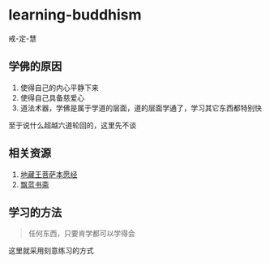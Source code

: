 # learning-buddhism
戒-定-慧

## 学佛的原因

1. 使得自己的内心平静下来
2. 使得自己具备慈爱心
3. 道法术器，学佛是属于学道的层面，道的层面学通了，学习其它东西都特别快

至于说什么超越六道轮回的，这里先不谈

## 相关资源

1. [地藏王菩萨本愿经](http://www.quanxue.cn/CT_FoJia/DiChangIndex.html)
2. [飘蓝书斋](https://www.yuque.com/molychin/wsnqvs)

## 学习的方法

> 任何东西，只要肯学都可以学得会

这里就采用刻意练习的方式
